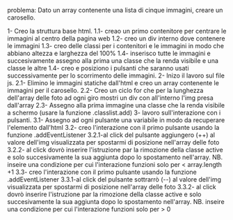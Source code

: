 problema: Dato un array contenente una lista di cinque immagini, creare un carosello.


1- Creo la struttura base html.
    1.1- creao un primo contenitore per centrare le immagini al centro della pagina web
    1.2- creo un div interno dove contenere le immagini
    1.3- creo delle classi per i contenitori e le immagini in modo che abbiano altezza e larghezza del 100%
    1.4- inserisco tutte le immagini e succesivamente assegno alla prima una classe che la renda visibile e una classe le altre
    1.4- creo e posiziono i pulsanti che saranno usati successivamente per lo scorrimento delle immagini.
2- Inizo il lavoro sul file js.
    2.1- Elimino le immagini statiche dall'html e creo un array contenente le immagini per il carosello.
    2.2- Creo un ciclo for che per la lunghezza dell'array delle foto ad ogni giro mostri un div con all'interno l'img presa dall'array
    2.3- Assegno alla prima immagine una classe che la renda visibile a schermo (usare la funzione .classlist.add)
3- lavoro sull'interazione con i pulsanti.
    3.1- Assegno ad ogni pulsante una variabile in modo da recuperare l'elemento dall'html
    3.2- creo l'interazione con il primo pulsante usando la funzione .addEventListener
        3.2.1-al click del pulsante aggiungero (++) al valore dell'img visualizzata per spostarmi di posizione nell'array delle foto
        3.2.2- al click dovrò inserire l'istruzione par la rimozione della classe active e solo succesivamente la sua aggiunta dopo lo spostamento nell'array.
        NB. inseire una condizione per cui l'interazione funzioni solo per < array.length +1
    3.3- creo l'interazione con il primo pulsante usando la funzione .addEventListener
        3.3.1-al click del pulsante sottrarrò (--) al valore dell'img visualizzata per spostarmi di posizione nell'array delle foto
        3.3.2- al click dovrò inserire l'istruzione par la rimozione della classe active e solo succesivamente la sua aggiunta dopo lo spostamento nell'array.
        NB. inseire una condizione per cui l'interazione funzioni solo per > 0
